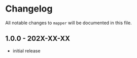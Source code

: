 # Changelog

All notable changes to `mapper` will be documented in this file.

## 1.0.0 - 202X-XX-XX

- initial release
